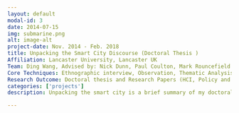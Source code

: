 ```yaml
---
layout: default
modal-id: 3
date: 2014-07-15
img: submarine.png
alt: image-alt
project-date: Nov. 2014 - Feb. 2018
title: Unpacking the Smart City Discourse (Doctoral Thesis )
Affiliation: Lancaster University, Lancaster UK
Team: Ding Wang, Advised by: Nick Dunn, Paul Coulton, Mark Rouncefield
Core Techniques: Ethnographic interview, Observation, Thematic Analysis, Foucauldian Analysis
Research Outcome: Doctoral thesis and Research Papers (HCI, Policy and the Smart City; Foucault and the City; Cities of Otherness: the smart city as a heterotopia)
categories: ['projects']
description: Unpacking the smart city is a brief summary of my doctoral thesis project which explores the discourses of smart cities. I am especially interested in how these discourses affect smart city research practices and knowledge production in academic institutions, industry research and development context as well as in policy making process. Through a Foucauldian perspective, I have mapped out the trajectory of how experts produced knowledge of the smart cities and how this knowledge production process helped them to establish power and subjectivity.

---
```

